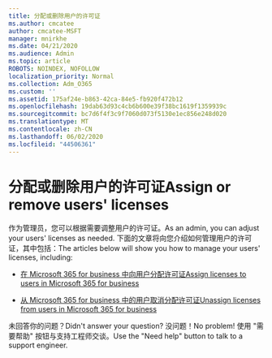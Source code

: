 ```yaml
---
title: 分配或删除用户的许可证
ms.author: cmcatee
author: cmcatee-MSFT
manager: mnirkhe
ms.date: 04/21/2020
ms.audience: Admin
ms.topic: article
ROBOTS: NOINDEX, NOFOLLOW
localization_priority: Normal
ms.collection: Adm_O365
ms.custom: ''
ms.assetid: 175af24e-b863-42ca-84e5-fb920f472b12
ms.openlocfilehash: 19dab63d93c4cb6b600e39f38bc1619f1359939c
ms.sourcegitcommit: bc7d6f4f3c9f7060d073f5130e1ec856e248d020
ms.translationtype: MT
ms.contentlocale: zh-CN
ms.lasthandoff: 06/02/2020
ms.locfileid: "44506361"
---
```

# <a name="assign-or-remove-users-licenses"></a><span data-ttu-id="c91f4-102">分配或删除用户的许可证</span><span class="sxs-lookup"><span data-stu-id="c91f4-102">Assign or remove users' licenses</span></span>

<span data-ttu-id="c91f4-103">作为管理员，您可以根据需要调整用户的许可证。</span><span class="sxs-lookup"><span data-stu-id="c91f4-103">As an admin, you can adjust your users' licenses as needed.</span></span> <span data-ttu-id="c91f4-104">下面的文章将向您介绍如何管理用户的许可证，其中包括：</span><span class="sxs-lookup"><span data-stu-id="c91f4-104">The articles below will show you how to manage your users' licenses, including:</span></span>
  
- [<span data-ttu-id="c91f4-105">在 Microsoft 365 for business 中向用户分配许可证</span><span class="sxs-lookup"><span data-stu-id="c91f4-105">Assign licenses to users in Microsoft 365 for business</span></span>](https://docs.microsoft.com/microsoft-365/admin/subscriptions-and-billing/assign-licenses-to-users)

- [<span data-ttu-id="c91f4-106">从 Microsoft 365 for business 中的用户取消分配许可证</span><span class="sxs-lookup"><span data-stu-id="c91f4-106">Unassign licenses from users in Microsoft 365 for business</span></span>](https://docs.microsoft.com/microsoft-365/admin/subscriptions-and-billing/remove-licenses-from-users)

<span data-ttu-id="c91f4-107">未回答你的问题？</span><span class="sxs-lookup"><span data-stu-id="c91f4-107">Didn't answer your question?</span></span> <span data-ttu-id="c91f4-108">没问题！</span><span class="sxs-lookup"><span data-stu-id="c91f4-108">No problem!</span></span> <span data-ttu-id="c91f4-109">使用 "需要帮助" 按钮与支持工程师交谈。</span><span class="sxs-lookup"><span data-stu-id="c91f4-109">Use the "Need help" button to talk to a support engineer.</span></span>